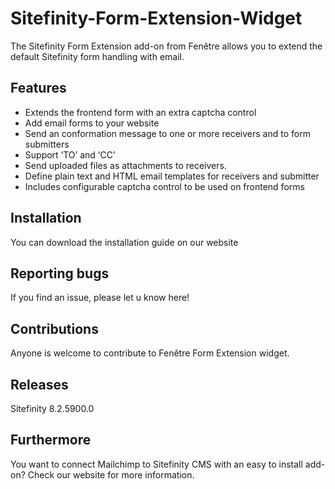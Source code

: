 # Sitefinity-Form-Extension-Widget
<p>The Sitefinity Form Extension add-on from Fen&ecirc;tre allows you to extend the default Sitefinity form handling with email.</p>

<h2><strong>Features</strong></h2>

<ul>
	<li>Extends the frontend form with an extra captcha control</li>
	<li>Add email forms to your website</li>
	<li>Send an conformation message to one or more receivers and to form submitters</li>
	<li>Support &lsquo;TO&rsquo; and &lsquo;CC&rsquo;</li>
	<li>Send uploaded files as attachments to receivers.</li>
	<li>Define plain text and HTML email templates for receivers and submitter</li>
	<li>Includes configurable captcha control to be used on frontend forms</li>
</ul>

<h2><strong>Installation</strong></h2>

<p>You can download the installation guide on our website</p>

<h2><strong>Reporting bugs</strong></h2>

<p>If you find an issue, please let u know here!</p>

<h2><strong>Contributions</strong></h2>

<p>Anyone is welcome to contribute to Fen&ecirc;tre Form Extension widget.</p>

<h2><strong>Releases</strong></h2>
Sitefinity 8.2.5900.0

<h2><strong>Furthermore</strong></h2>

<p>You want to connect Mailchimp to Sitefinity CMS with an easy to install add-on? Check our website for more information.</p>
